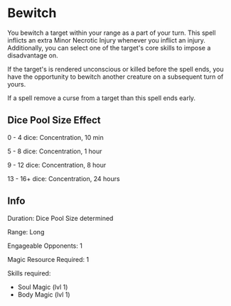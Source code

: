 # Bewitch

You bewitch a target within your range as a part of your turn. This spell inflicts an extra Minor Necrotic Injury whenever you inflict an injury. Additionally, you can select one of the target's core skills to impose a disadvantage on.

If the target's is rendered unconscious or killed before the spell ends, you have the opportunity to bewitch another creature on a subsequent turn of yours.

If a spell remove a curse from a target than this spell ends early.

## Dice Pool Size Effect

0 -  4 dice: Concentration, 10 min

5 -  8 dice: Concentration, 1 hour

9 - 12 dice: Concentration, 8 hour

13 - 16+ dice:  Concentration, 24 hours

## Info

Duration: Dice Pool Size determined

Range: Long

Engageable Opponents: 1

Magic Resource Required: 1

Skills required:

- Soul Magic (lvl 1)
- Body Magic (lvl 1)
